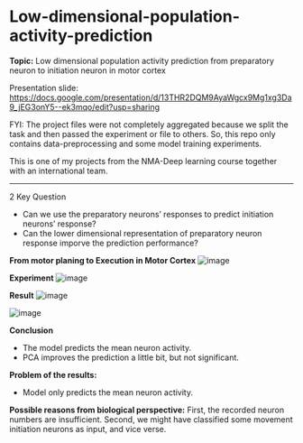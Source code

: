 # Low-dimensional-population-activity-prediction

**Topic:** Low dimensional population activity prediction from preparatory neuron to initiation neuron 
in motor cortex

Presentation slide: https://docs.google.com/presentation/d/13THR2DQM9AyaWgcx9Mg1xg3Da9_jEG3onY5--ek3mqo/edit?usp=sharing

FYI: The project files were not completely aggregated because we split the task and then passed the experiment or file to others. So, this repo only contains data-preprocessing and some model training experiments.

This is one of my projects from the NMA-Deep learning course together with an international team.

------------------

2 Key Question

- Can we use the preparatory neurons’ responses to predict initiation neurons’ response?
- Can the lower dimensional representation of preparatory neuron response imporve the prediction performance?

**From motor planing to Execution in Motor Cortex**
![image](https://user-images.githubusercontent.com/66479775/140597422-8ee86dcd-6a05-437d-9d35-75e32c5019df.png)

**Experiment**
![image](https://user-images.githubusercontent.com/66479775/140597433-5a218a12-760a-451b-944d-cbc755666526.png)

**Result**
![image](https://user-images.githubusercontent.com/66479775/140597441-7902d512-db2c-4492-a24a-2c834a827441.png)

![image](https://user-images.githubusercontent.com/66479775/140597449-07be0c48-d779-4106-a07b-f5c7d4e4ecfc.png)


**Conclusion**
- The model predicts the mean neuron activity.
- PCA improves the prediction a little bit, but not significant.

**Problem of the results:**
- Model only predicts the mean neuron activity.

**Possible reasons from biological perspective:**
First, the recorded neuron numbers are insufficient.
Second, we might have classified some movement initiation neurons as input, and vice verse.
